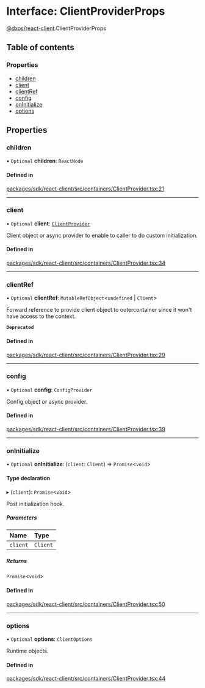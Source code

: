 # Interface: ClientProviderProps

[@dxos/react-client](../modules/dxos_react_client.md).ClientProviderProps

## Table of contents

### Properties

- [children](dxos_react_client.ClientProviderProps.md#children)
- [client](dxos_react_client.ClientProviderProps.md#client)
- [clientRef](dxos_react_client.ClientProviderProps.md#clientref)
- [config](dxos_react_client.ClientProviderProps.md#config)
- [onInitialize](dxos_react_client.ClientProviderProps.md#oninitialize)
- [options](dxos_react_client.ClientProviderProps.md#options)

## Properties

### children

• `Optional` **children**: `ReactNode`

#### Defined in

[packages/sdk/react-client/src/containers/ClientProvider.tsx:21](https://github.com/dxos/dxos/blob/e3b936721/packages/sdk/react-client/src/containers/ClientProvider.tsx#L21)

___

### client

• `Optional` **client**: [`ClientProvider`](../modules/dxos_react_client.md#clientprovider-1)

Client object or async provider to enable to caller to do custom initialization.

#### Defined in

[packages/sdk/react-client/src/containers/ClientProvider.tsx:34](https://github.com/dxos/dxos/blob/e3b936721/packages/sdk/react-client/src/containers/ClientProvider.tsx#L34)

___

### clientRef

• `Optional` **clientRef**: `MutableRefObject`<`undefined` \| `Client`\>

Forward reference to provide client object to outercontainer since it won't have access to the context.

**`Deprecated`**

#### Defined in

[packages/sdk/react-client/src/containers/ClientProvider.tsx:29](https://github.com/dxos/dxos/blob/e3b936721/packages/sdk/react-client/src/containers/ClientProvider.tsx#L29)

___

### config

• `Optional` **config**: `ConfigProvider`

Config object or async provider.

#### Defined in

[packages/sdk/react-client/src/containers/ClientProvider.tsx:39](https://github.com/dxos/dxos/blob/e3b936721/packages/sdk/react-client/src/containers/ClientProvider.tsx#L39)

___

### onInitialize

• `Optional` **onInitialize**: (`client`: `Client`) => `Promise`<`void`\>

#### Type declaration

▸ (`client`): `Promise`<`void`\>

Post initialization hook.

##### Parameters

| Name | Type |
| :------ | :------ |
| `client` | `Client` |

##### Returns

`Promise`<`void`\>

#### Defined in

[packages/sdk/react-client/src/containers/ClientProvider.tsx:50](https://github.com/dxos/dxos/blob/e3b936721/packages/sdk/react-client/src/containers/ClientProvider.tsx#L50)

___

### options

• `Optional` **options**: `ClientOptions`

Runtime objects.

#### Defined in

[packages/sdk/react-client/src/containers/ClientProvider.tsx:44](https://github.com/dxos/dxos/blob/e3b936721/packages/sdk/react-client/src/containers/ClientProvider.tsx#L44)
